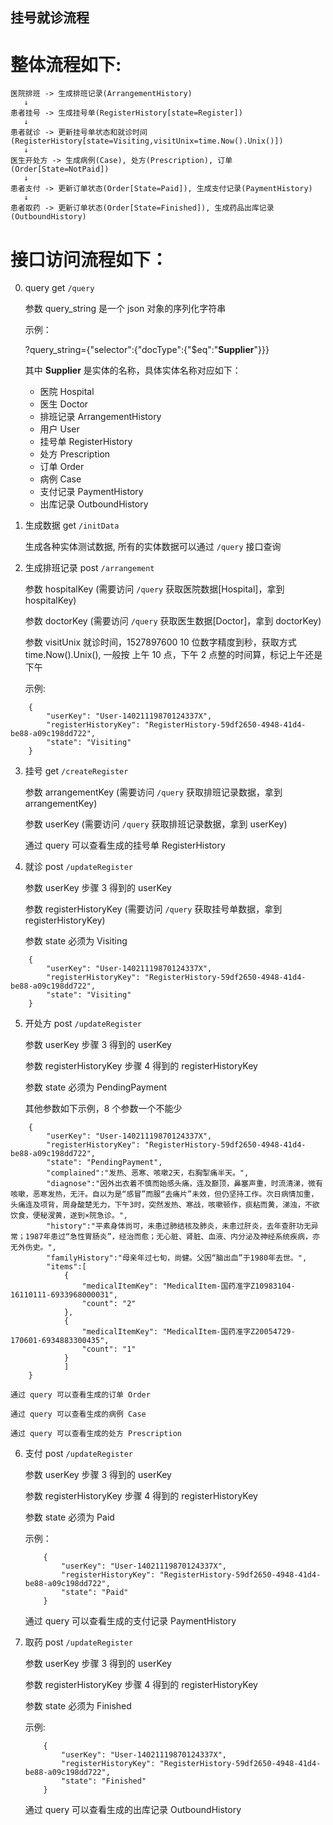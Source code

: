 挂号就诊流程
---

# 整体流程如下:
    医院排班 -> 生成排班记录(ArrangementHistory)
       ↓
    患者挂号 -> 生成挂号单(RegisterHistory[state=Register])
       ↓
    患者就诊 -> 更新挂号单状态和就诊时间(RegisterHistory[state=Visiting,visitUnix=time.Now().Unix()])
       ↓
    医生开处方 -> 生成病例(Case), 处方(Prescription), 订单(Order[State=NotPaid])
       ↓
    患者支付 -> 更新订单状态(Order[State=Paid]), 生成支付记录(PaymentHistory)
       ↓
    患者取药 -> 更新订单状态(Order[State=Finished]), 生成药品出库记录(OutboundHistory)

# 接口访问流程如下：

0. query get `/query`

    参数 query_string 是一个 json 对象的序列化字符串

    示例：

    ?query_string={"selector":{"docType":{"$eq":"**Supplier**"}}}

    其中 **Supplier** 是实体的名称，具体实体名称对应如下：
    * 医院      Hospital
    * 医生      Doctor
    * 排班记录  ArrangementHistory
    * 用户      User
    * 挂号单    RegisterHistory
    * 处方      Prescription
    * 订单      Order
    * 病例      Case
    * 支付记录   PaymentHistory
    * 出库记录   OutboundHistory


1. 生成数据 get `/initData`

    生成各种实体测试数据, 所有的实体数据可以通过 `/query` 接口查询

2. 生成排班记录 post `/arrangement`

    参数 hospitalKey (需要访问 `/query` 获取医院数据[Hospital]，拿到 hospitalKey)

    参数 doctorKey (需要访问 `/query` 获取医生数据[Doctor]，拿到 doctorKey)

    参数 visitUnix 就诊时间，1527897600 10 位数字精度到秒，获取方式 time.Now().Unix(), 一般按 上午 10 点，下午 2 点整的时间算，标记上午还是下午

    示例:
```
    {
    	"userKey": "User-14021119870124337X",
    	"registerHistoryKey": "RegisterHistory-59df2650-4948-41d4-be88-a09c198dd722",
    	"state": "Visiting"
    }
```

3. 挂号 get `/createRegister`

    参数 arrangementKey (需要访问 `/query` 获取排班记录数据，拿到 arrangementKey)

    参数 userKey (需要访问 `/query` 获取排班记录数据，拿到 userKey)

    通过 query 可以查看生成的挂号单 RegisterHistory


4. 就诊 post `/updateRegister`

    参数 userKey 步骤 3 得到的 userKey

    参数 registerHistoryKey (需要访问 `/query` 获取挂号单数据，拿到 registerHistoryKey)

    参数 state 必须为 Visiting

```
    {
        "userKey": "User-14021119870124337X",
        "registerHistoryKey": "RegisterHistory-59df2650-4948-41d4-be88-a09c198dd722",
        "state": "Visiting"
    }
```

5. 开处方 post `/updateRegister`

    参数 userKey 步骤 3 得到的 userKey

    参数 registerHistoryKey 步骤 4 得到的 registerHistoryKey

    参数 state 必须为 PendingPayment

    其他参数如下示例，8 个参数一个不能少

```
    {
        "userKey": "User-14021119870124337X",
        "registerHistoryKey": "RegisterHistory-59df2650-4948-41d4-be88-a09c198dd722",
        "state": "PendingPayment",
        "complained":"发热、恶寒、咳嗽2天，右胸掣痛半天。",
        "diagnose":"因外出衣着不慎而始感头痛，连及巅顶，鼻塞声重，时流清涕，微有咳嗽，恶寒发热，无汗。自以为是“感冒”而服“去痛片”未效，但仍坚持工作。次日病情加重，头痛连及项背，周身酸楚无力，下午3时，突然发热、寒战，咳嗽顿作，痰粘而黄，涕浊，不欲饮食，便秘溲黄，遂到×院急诊。",
        "history":"平素身体尚可，未患过肺结核及肺炎，未患过肝炎，去年查肝功无异常；1987年患过“急性胃肠炎”，经治而愈；无心脏、肾脏、血液、内分泌及神经系统疾病，亦无外伤史。",
        "familyHistory":"母亲年过七旬，尚健。父因“脑出血”于1980年去世。",
        "items":[
            {
                "medicalItemKey": "MedicalItem-国药准字Z10983104-16110111-6933968000031",
                "count": "2"
            },
            {
                "medicalItemKey": "MedicalItem-国药准字Z20054729-170601-6934883300435",
                "count": "1"
            }
            ]
    }
```
    通过 query 可以查看生成的订单 Order

    通过 query 可以查看生成的病例 Case

    通过 query 可以查看生成的处方 Prescription

6. 支付 post `/updateRegister`

    参数 userKey 步骤 3 得到的 userKey

    参数 registerHistoryKey 步骤 4 得到的 registerHistoryKey

    参数 state 必须为 Paid

    示例：
    ```
        {
        	"userKey": "User-14021119870124337X",
        	"registerHistoryKey": "RegisterHistory-59df2650-4948-41d4-be88-a09c198dd722",
        	"state": "Paid"
        }
    ```
    通过 query 可以查看生成的支付记录 PaymentHistory

7. 取药 post `/updateRegister`

    参数 userKey 步骤 3 得到的 userKey

    参数 registerHistoryKey 步骤 4 得到的 registerHistoryKey

    参数 state 必须为 Finished

    示例:
    ```
        {
        	"userKey": "User-14021119870124337X",
        	"registerHistoryKey": "RegisterHistory-59df2650-4948-41d4-be88-a09c198dd722",
        	"state": "Finished"
        }
    ```
    通过 query 可以查看生成的出库记录 OutboundHistory